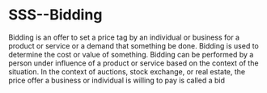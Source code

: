 # SSS--Bidding
Bidding is an offer to set a price tag by an individual or business for a product or service or a demand that something be done.
Bidding is used to determine the cost or value of something.
Bidding can be performed by a person under influence of a product or service based on the context of the situation. 
In the context of auctions, stock exchange, or real estate, the price offer a business or individual is willing to pay is called a bid
